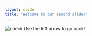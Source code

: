 ```yaml
---
layout: slide
title: "Welcome to our second slide!"
---
```

![check](https://bluecanvas.io/images/git-memes/git-push-origin-master-f.jpg)
Use the left arrow to go back!
